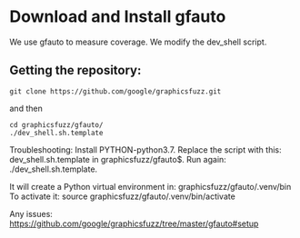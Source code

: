 # Download and Install gfauto

We use gfauto to measure coverage. We modify the dev_shell script.

## Getting the repository: 
```
git clone https://github.com/google/graphicsfuzz.git
```
and then
```
cd graphicsfuzz/gfauto/ 
./dev_shell.sh.template
```
Troubleshooting: Install PYTHON-python3.7. Replace the script with this: dev_shell.sh.template in graphicsfuzz/gfauto$. Run again: ./dev_shell.sh.template.

It will create a Python virtual environment in: graphicsfuzz/gfauto/.venv/bin
To activate it: source graphicsfuzz/gfauto/.venv/bin/activate

Any issues: https://github.com/google/graphicsfuzz/tree/master/gfauto#setup
